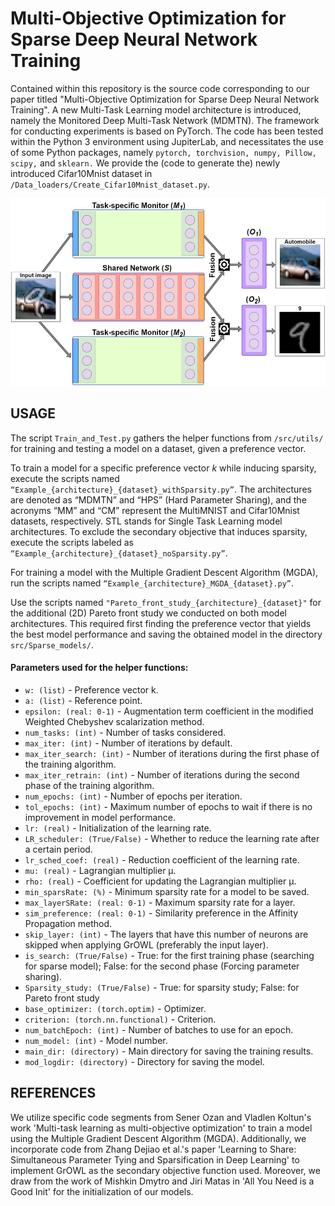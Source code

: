 # Multi-Objective Optimization for Sparse Deep Neural Network Training

Contained within this repository is the source code corresponding to our paper titled "Multi-Objective Optimization for Sparse Deep Neural Network Training". A new Multi-Task Learning model architecture is introduced, namely the Monitored Deep Multi-Task Network (MDMTN). The framework for conducting experiments is based on PyTorch. The code has been tested within the Python 3 environment using JupiterLab, and necessitates the use of some Python packages, namely ```pytorch, torchvision, numpy, Pillow, scipy,```
and ```sklearn.``` 
We provide the (code to generate the) newly introduced Cifar10Mnist dataset in ```/Data_loaders/Create_Cifar10Mnist_dataset.py```.

<div style="text-align:center;">
    <img src="/Images/MDMTN_diag_new.jpg" alt="Monitored Deep Multi-Task Network" width="550" height="300">
</div>

## USAGE

The script ```Train_and_Test.py```
gathers the helper functions from ```/src/utils/``` for training and testing a model on a dataset, given a preference vector.

To train a model for a specific preference vector $k$ while inducing sparsity, execute the scripts named ```“Example_{architecture}_{dataset}_withSparsity.py”```. 
The architectures are denoted as “MDMTN” and “HPS” (Hard Parameter Sharing), and the acronyms “MM” and “CM” represent the MultiMNIST and Cifar10Mnist datasets, respectively. STL stands for Single Task Learning model architectures. To exclude the secondary objective that induces sparsity, execute the scripts labeled as ```“Example_{architecture}_{dataset}_noSparsity.py”```.

For training a model with the Multiple Gradient Descent Algorithm (MGDA), run the scripts named ```“Example_{architecture}_MGDA_{dataset}.py”```.

Use the scripts named `"Pareto_front_study_{architecture}_{dataset}"` for the additional (2D) Pareto front study we conducted on both model architectures. This required first finding the preference vector that yields the best model performance and saving the obtained model in the directory `src/Sparse_models/`.

#### Parameters used for the helper functions:
- `w: (list)` - Preference vector k.
- `a: (list)` - Reference point.
- `epsilon: (real: 0-1)` - Augmentation term coefficient in the modified Weighted Chebyshev scalarization method.
- `num_tasks: (int)` - Number of tasks considered.
- `max_iter: (int)` - Number of iterations by default.
- `max_iter_search: (int)` - Number of iterations during the first phase of the training algorithm.
- `max_iter_retrain: (int)` - Number of iterations during the second phase of the training algorithm.
- `num_epochs: (int)` - Number of epochs per iteration.
- `tol_epochs: (int)` - Maximum number of epochs to wait if there is no improvement in model performance.
- `lr: (real)` - Initialization of the learning rate.
- `LR_scheduler: (True/False)` - Whether to reduce the learning rate after a certain period.
- `lr_sched_coef: (real)` - Reduction coefficient of the learning rate.
- `mu: (real)` - Lagrangian multiplier μ.
- `rho: (real)` - Coefficient for updating the Lagrangian multiplier μ.
- `min_sparsRate: (%)` - Minimum sparsity rate for a model to be saved.
- `max_layerSRate: (real: 0-1)` - Maximum sparsity rate for a layer.
- `sim_preference: (real: 0-1)` - Similarity preference in the Affinity Propagation method.
- `skip_layer: (int)` - The layers that have this number of neurons are skipped when applying GrOWL (preferably the input layer).
- `is_search: (True/False)` - True: for the first training phase (searching for sparse model); False: for the second phase (Forcing parameter sharing).
- `Sparsity_study: (True/False)` - True: for sparsity study; False: for Pareto front study
- `base_optimizer: (torch.optim)` - Optimizer.
- `criterion: (torch.nn.functional)` - Criterion.
- `num_batchEpoch: (int)` - Number of batches to use for an epoch.
- `num_model: (int)` - Model number.
- `main_dir: (directory)` - Main directory for saving the training results.
- `mod_logdir: (directory)` - Directory for saving the model.


## REFERENCES

We utilize specific code segments from Sener Ozan and Vladlen Koltun's work 'Multi-task learning as multi-objective optimization' to train a model using the Multiple Gradient Descent Algorithm (MGDA). Additionally, we incorporate code from Zhang Dejiao et al.'s paper 'Learning to Share: Simultaneous Parameter Tying and Sparsification in Deep Learning' to implement GrOWL as the secondary objective function used. Moreover, we draw from the work of Mishkin Dmytro and Jiri Matas in 'All You Need is a Good Init' for the initialization of our models.

